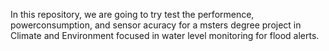 In this repository, we are going to try test the performence, powerconsumption, and sensor acuracy for a msters degree project in Climate and Environment focused in water level monitoring for flood alerts. 